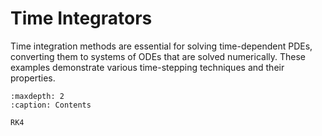 # Time Integrators

Time integration methods are essential for solving time-dependent PDEs, converting them to systems of ODEs that are solved numerically. These examples demonstrate various time-stepping techniques and their properties.

```{toctree}
:maxdepth: 2
:caption: Contents

RK4
``` 